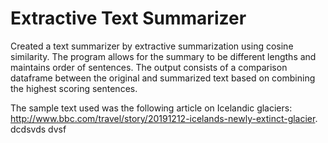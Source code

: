 # Extractive Text Summarizer

Created a text summarizer by extractive summarization using cosine similarity. The program allows for the summary to be different lengths and maintains order of sentences. The output consists of a comparison dataframe between the original and summarized text based on combining the highest scoring sentences. 

The sample text used was the following article on Icelandic glaciers: http://www.bbc.com/travel/story/20191212-icelands-newly-extinct-glacier. 
dcdsvds
dvsf
